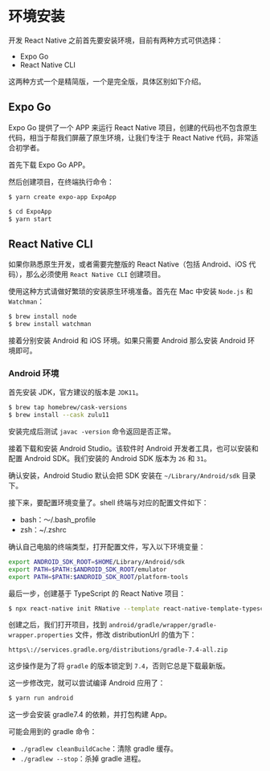# 环境安装

开发 React Native 之前首先要安装环境，目前有两种方式可供选择：

- Expo Go
- React Native CLI

这两种方式一个是精简版，一个是完全版，具体区别如下介绍。

## Expo Go

Expo Go 提供了一个 APP 来运行 React Native 项目，创建的代码也不包含原生代码，相当于帮我们屏蔽了原生环境，让我们专注于 React Native 代码，非常适合初学者。

首先下载 Expo Go APP。

然后创建项目，在终端执行命令：

```sh
$ yarn create expo-app ExpoApp

$ cd ExpoApp
$ yarn start
```

## React Native CLI

如果你熟悉原生开发，或者需要完整版的 React Native（包括 Android、iOS 代码），那么必须使用 `React Native CLI` 创建项目。

使用这种方式请做好繁琐的安装原生环境准备。首先在 Mac 中安装 `Node.js` 和 `Watchman`：

```sh
$ brew install node
$ brew install watchman
```

接着分别安装 Android 和 iOS 环境。如果只需要 Android 那么安装 Android 环境即可。

### Android 环境

首先安装 JDK，官方建议的版本是 `JDK11`。

```sh
$ brew tap homebrew/cask-versions
$ brew install --cask zulu11
```

安装完成后测试 `javac -version` 命令返回是否正常。

接着下载和安装 Android Studio。该软件时 Android 开发者工具，也可以安装和配置 Android SDK。我们安装的 Android SDK 版本为 `26` 和 `31`。

确认安装，Android Studio 默认会把 SDK 安装在 `~/Library/Android/sdk` 目录下。

接下来，要配置环境变量了。shell 终端与对应的配置文件如下：

- bash：～/.bash_profile
- zsh：~/.zshrc

确认自己电脑的终端类型，打开配置文件，写入以下环境变量：

```sh
export ANDROID_SDK_ROOT=$HOME/Library/Android/sdk
export PATH=$PATH:$ANDROID_SDK_ROOT/emulator
export PATH=$PATH:$ANDROID_SDK_ROOT/platform-tools
```

最后一步，创建基于 TypeScript 的 React Native 项目：

```sh
$ npx react-native init RNative --template react-native-template-typescript
```

创建之后，我们打开项目，找到 `android/gradle/wrapper/gradle-wrapper.properties` 文件，修改 distributionUrl 的值为下：

```
https\://services.gradle.org/distributions/gradle-7.4-all.zip
```

这步操作是为了将 `gradle` 的版本锁定到 `7.4`，否则它总是下载最新版。

这一步修改完，就可以尝试编译 Android 应用了：

```sh
$ yarn run android
```

这一步会安装 gradle7.4 的依赖，并打包构建 App。

可能会用到的 gradle 命令：

- `./gradlew cleanBuildCache`：清除 gradle 缓存。
- `./gradlew --stop`：杀掉 gradle 进程。
